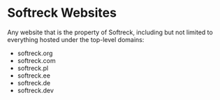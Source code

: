 # Softreck Websites

Any website that is the property of Softreck, including but not limited to everything hosted under the top-level domains:

+ softreck.org
+ softreck.com
+ softreck.pl
+ softreck.ee
+ softreck.de
+ softreck.dev

